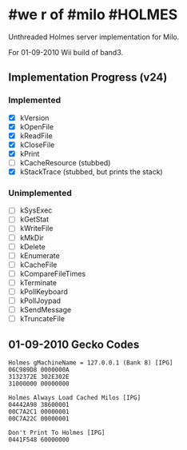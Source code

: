 # \#we r of \#milo \#HOLMES

Unthreaded Holmes server implementation for Milo.

For 01-09-2010 Wii build of band3.

## Implementation Progress (v24)

### Implemented

* [x] kVersion
* [x] kOpenFile
* [x] kReadFile
* [x] kCloseFile
* [x] kPrint
* [ ] kCacheResource (stubbed)
* [x] kStackTrace (stubbed, but prints the stack)

### Unimplemented

* [ ] kSysExec
* [ ] kGetStat
* [ ] kWriteFile
* [ ] kMkDir
* [ ] kDelete
* [ ] kEnumerate
* [ ] kCacheFile
* [ ] kCompareFileTimes
* [ ] kTerminate
* [ ] kPollKeyboard
* [ ] kPollJoypad
* [ ] kSendMessage
* [ ] kTruncateFile

## 01-09-2010 Gecko Codes

```
Holmes gMachineName = 127.0.0.1 (Bank 8) [IPG]
06C989D8 0000000A
3132372E 302E302E
31000000 00000000
```

```
Holmes Always Load Cached Milos [IPG]
04442A98 38600001
00C7A2C1 00000001
00C7A22C 00000001
```

```
Don't Print To Holmes [IPG]
0441F548 60000000
```
